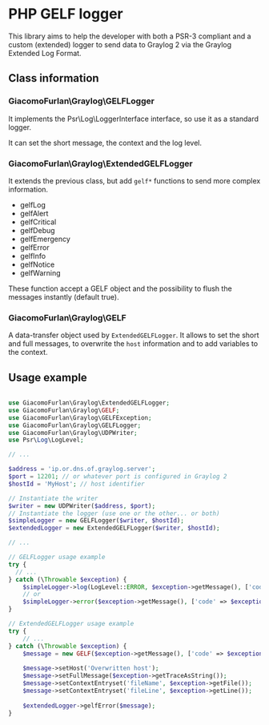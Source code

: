 # PHP GELF logger

This library aims to help the developer with both a PSR-3 compliant and a custom (extended) logger to send data to
Graylog 2 via the Graylog Extended Log Format.

## Class information

### GiacomoFurlan\Graylog\GELFLogger
It implements the Psr\Log\LoggerInterface interface, so use it as a standard logger.

It can set the short message, the context and the log level.

### GiacomoFurlan\Graylog\ExtendedGELFLogger
It extends the previous class, but add `gelf*` functions to send more complex information.

- gelfLog
- gelfAlert
- gelfCritical
- gelfDebug
- gelfEmergency
- gelfError
- gelfInfo
- gelfNotice
- gelfWarning

These function accept a GELF object and the possibility to flush the messages instantly (default true).

### GiacomoFurlan\Graylog\GELF
A data-transfer object used by `ExtendedGELFLogger`. It allows to set the short and full messages, to overwrite
the `host` information and to add variables to the context.

## Usage example

```php

use GiacomoFurlan\Graylog\ExtendedGELFLogger;
use GiacomoFurlan\Graylog\GELF;
use GiacomoFurlan\Graylog\GELFException;
use GiacomoFurlan\Graylog\GELFLogger;
use GiacomoFurlan\Graylog\UDPWriter;
use Psr\Log\LogLevel;

// ...

$address = 'ip.or.dns.of.graylog.server';
$port = 12201; // or whatever port is configured in Graylog 2
$hostId = 'MyHost'; // host identifier

// Instantiate the writer
$writer = new UDPWriter($address, $port);
// Instantiate the logger (use one or the other... or both)
$simpleLogger = new GELFLogger($writer, $hostId);
$extendedLogger = new ExtendedGELFLogger($writer, $hostId);

// ...

// GELFLogger usage example
try {
  // ...
} catch (\Throwable $exception) {
    $simpleLogger->log(LogLevel::ERROR, $exception->getMessage(), ['code' => $exception->getCode()]);
    // or
    $simpleLogger->error($exception->getMessage(), ['code' => $exception->getCode()]);
}

// ExtendedGELFLogger usage example
try {
    // ...
} catch (\Throwable $exception) {
    $message = new GELF($exception->getMessage(), ['code' => $exception->getCode()]);
    
    $message->setHost('Overwritten host');
    $message->setFullMessage($exception->getTraceAsString());
    $message->setContextEntryset('fileName', $exception->getFile());
    $message->setContextEntryset('fileLine', $exception->getLine());
    
    $extendedLogger->gelfError($message);
}

```

